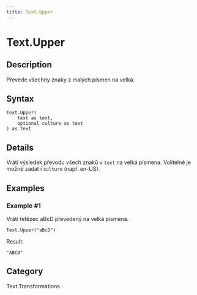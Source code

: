 ```yaml
---
title: Text.Upper
---
```


# Text.Upper


## Description

Převede všechny znaky z malých písmen na velká.


## Syntax

```powerquery
Text.Upper(
    text as text,
    optional culture as text
) as text
```


## Details

Vrátí výsledek převodu všech znaků v <code>text</code> na velká písmena. Volitelně je možné zadat i <code>culture</code> (např. en-US).


## Examples

### Example #1 
Vrátí řetězec aBcD převedený na velká písmena.
```powerquery
Text.Upper("aBcD")
```

Result: 
```powerquery
"ABCD"
```




## Category
Text.Transformations

